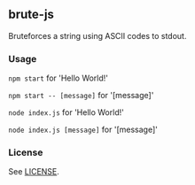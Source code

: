 ## brute-js

Bruteforces a string using ASCII codes to stdout.

### Usage

`npm start` for 'Hello World!'

`npm start -- [message]` for '[message]'

`node index.js` for 'Hello World!'

`node index.js [message]` for '[message]'

### License

See [LICENSE](./LICENSE).
